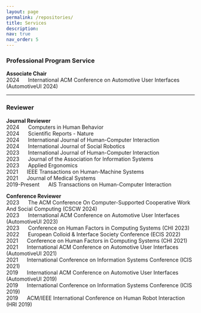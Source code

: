 ```yaml
---
layout: page
permalink: /repositories/
title: Services
description:
nav: true
nav_order: 5
---
```


### Professional Program Service
**Associate Chair**<br />
2024 &nbsp;&nbsp;&nbsp;&nbsp; International ACM Conference on Automotive User Interfaces (AutomotiveUI 2024)

***
### Reviewer
**Journal Reviewer**<br />
2024 &nbsp;&nbsp;&nbsp;&nbsp; Computers in Human Behavior
<br />
2024 &nbsp;&nbsp;&nbsp;&nbsp; Scientific Reports - Nature
<br />
2024 &nbsp;&nbsp;&nbsp;&nbsp; International Journal of Human-Computer Interaction
<br />
2024 &nbsp;&nbsp;&nbsp;&nbsp; International Journal of Social Robotics
<br />
2023 &nbsp;&nbsp;&nbsp;&nbsp; International Journal of Human-Computer Interaction
<br />
2023 &nbsp;&nbsp;&nbsp;&nbsp; Journal of the Association for Information Systems
<br />
2023 &nbsp;&nbsp;&nbsp;&nbsp; Applied Ergonomics
<br />
2021 &nbsp;&nbsp;&nbsp;&nbsp; IEEE Transactions on Human-Machine Systems
<br />
2021 &nbsp;&nbsp;&nbsp;&nbsp; Journal of Medical Systems
<br />
2019-Present &nbsp;&nbsp;&nbsp;&nbsp; AIS Transactions on Human-Computer Interaction
<br />

**Conference Reviewer**<br />
2023 &nbsp;&nbsp;&nbsp;&nbsp; The ACM Conference On Computer-Supported Cooperative Work And Social Computing
(CSCW 2024)
<br />
2023 &nbsp;&nbsp;&nbsp;&nbsp; International ACM Conference on Automotive User Interfaces (AutomotiveUI 2023)
<br />
2023 &nbsp;&nbsp;&nbsp;&nbsp; Conference on Human Factors in Computing Systems (CHI 2023)
<br />
2022 &nbsp;&nbsp;&nbsp;&nbsp; European Colloid & Interface Society Conference (ECIS 2022)
<br />
2021 &nbsp;&nbsp;&nbsp;&nbsp; Conference on Human Factors in Computing Systems (CHI 2021)
<br />
2021 &nbsp;&nbsp;&nbsp;&nbsp; International ACM Conference on Automotive User Interfaces (AutomotiveUI 2021)
<br />
2021 &nbsp;&nbsp;&nbsp;&nbsp; International Conference on Information Systems Conference (ICIS 2021)
<br />
2019 &nbsp;&nbsp;&nbsp;&nbsp; International ACM Conference on Automotive User Interfaces (AutomotiveUI 2019)
<br />
2019 &nbsp;&nbsp;&nbsp;&nbsp; International Conference on Information Systems Conference (ICIS 2019)
<br />
2019 &nbsp;&nbsp;&nbsp;&nbsp; ACM/IEEE International Conference on Human Robot Interaction (HRI 2019)
<br />
